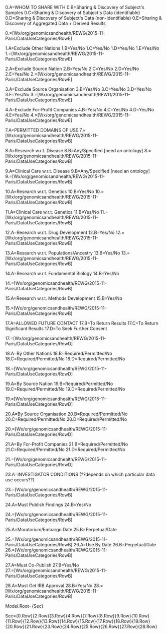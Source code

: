 0.A=WHOM TO SHARE WITH
0.B=Sharing & Discovery of  Subject's Samples
0.C=Sharing & Discovery of  Subject's Data (identifiable)
0.D=Sharing & Discovery of   Subject's Data  (non-identifiable)
0.E=Sharing & Discovery of  Aggregated Data  + Derived Results

0.=[Wx/org/genomicsandhealth/REWG/2015-11-Paris/DataUseCategories/RowE]

1.A=Exclude Other Nations
1.B=Yes/No
1.C=Yes/No
1.D=Yes/No
1.E=Yes/No
1.=[Wx/org/genomicsandhealth/REWG/2015-11-Paris/DataUseCategories/RowE]

2.A=Exclude Source Nation
2.B=Yes/No
2.C=Yes/No
2.D=Yes/No
2.E=Yes/No
2.=[Wx/org/genomicsandhealth/REWG/2015-11-Paris/DataUseCategories/RowE]

3.A=Exclude Source Organisation
3.B=Yes/No
3.C=Yes/No
3.D=Yes/No
3.E=Yes/No
3.=[Wx/org/genomicsandhealth/REWG/2015-11-Paris/DataUseCategories/RowE]

4.A=Exclude For-Profit Companies
4.B=Yes/No
4.C=Yes/No
4.D=Yes/No
4.E=Yes/No
4.=[Wx/org/genomicsandhealth/REWG/2015-11-Paris/DataUseCategories/RowE]

7.A=PERMITTED DOMAINS OF USE
7.=[Wx/org/genomicsandhealth/REWG/2015-11-Paris/DataUseCategories/RowB]

8.A=Research w.r.t. Disease
8.B=Any/Specified [need an ontology]
8.=[Wx/org/genomicsandhealth/REWG/2015-11-Paris/DataUseCategories/RowB]

9.A=Clinical Care w.r.t.  Disease
9.B=Any/Specified [need an ontology]			
9.=[Wx/org/genomicsandhealth/REWG/2015-11-Paris/DataUseCategories/RowB]

10.A=Research w.r.t.  Genetics
10.B=Yes/No
10.=[Wx/org/genomicsandhealth/REWG/2015-11-Paris/DataUseCategories/RowB]

11.A=Clinical Care w.r.t.  Genetics
11.B=Yes/No
11.=[Wx/org/genomicsandhealth/REWG/2015-11-Paris/DataUseCategories/RowB]

12.A=Research w.r.t. Drug Development
12.B=Yes/No
12.=[Wx/org/genomicsandhealth/REWG/2015-11-Paris/DataUseCategories/RowB]

	
13.A=Research w.r.t. Populations/Ancestry
13.B=Yes/No	
13.=[Wx/org/genomicsandhealth/REWG/2015-11-Paris/DataUseCategories/RowB]

14.A=Research w.r.t. Fundamental Biology
14.B=Yes/No			

14.=[Wx/org/genomicsandhealth/REWG/2015-11-Paris/DataUseCategories/RowB]

15.A=Research w.r.t. Methods Development
15.B=Yes/No			

15.=[Wx/org/genomicsandhealth/REWG/2015-11-Paris/DataUseCategories/RowB]
				
17.A=ALLOWED FUTURE CONTACT
17.B=To Return Results
17.C=To Return Significant Results
17.D=To Seek Further Consent	

17.=[Wx/org/genomicsandhealth/REWG/2015-11-Paris/DataUseCategories/RowD]

18.A=By Other Nations
18.B=Required/Permitted/No
18.C=Required/Permitted/No
18.D=Required/Permitted/No

18.=[Wx/org/genomicsandhealth/REWG/2015-11-Paris/DataUseCategories/RowD]

19.A=By Source Nation
19.B=Required/Permitted/No
19.C=Required/Permitted/No
19.D=Required/Permitted/No

19.=[Wx/org/genomicsandhealth/REWG/2015-11-Paris/DataUseCategories/RowD]

20.A=By Source Organisation
20.B=Required/Permitted/No
20.C=Required/Permitted/No
20.D=Required/Permitted/No

20.=[Wx/org/genomicsandhealth/REWG/2015-11-Paris/DataUseCategories/RowD]

21.A=By For-Profit Companies
21.B=Required/Permitted/No
21.C=Required/Permitted/No
21.D=Required/Permitted/No

21.=[Wx/org/genomicsandhealth/REWG/2015-11-Paris/DataUseCategories/RowD]
				
23.A=INVESTIGATOR CONDITIONS (??depends on which particular data use occurs??)				

23.=[Wx/org/genomicsandhealth/REWG/2015-11-Paris/DataUseCategories/RowB]

24.A=Must Publish Findings
24.B=Yes/No 			

24.=[Wx/org/genomicsandhealth/REWG/2015-11-Paris/DataUseCategories/RowB]

25.A=Moratorium/Embargo Date
25.B=Perpetual/Date			

25.=[Wx/org/genomicsandhealth/REWG/2015-11-Paris/DataUseCategories/RowB]
26.A=Use By Date
26.B=Perpetual/Date			
26.=[Wx/org/genomicsandhealth/REWG/2015-11-Paris/DataUseCategories/RowB]

27.A=Must Co-Publish
27.B=Yes/No			
27.=[Wx/org/genomicsandhealth/REWG/2015-11-Paris/DataUseCategories/RowB]

28.A=Must Get IRB Approval
28.B=Yes/No
28.=[Wx/org/genomicsandhealth/REWG/2015-11-Paris/DataUseCategories/RowB]

Model.Root={Sec}

Sec=<table>{0.Row}{2.Row}{3.Row}{4.Row}{7.Row}{8.Row}{9.Row}{10.Row}{11.Row}{12.Row}{13.Row}{14.Row}{15.Row}{17.Row}{18.Row}{19.Row}{20.Row}{21.Row}{23.Row}{24.Row}{25.Row}{26.Row}{27.Row}{28.Row}</table>